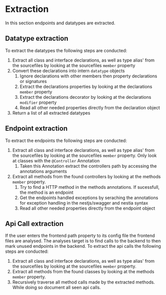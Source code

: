 # Extraction

In this section endpoints and datatypes are extracted.

## Datatype extraction

To extract the datatypes the following steps are conducted:

1. Extract all class and interface declarations, as well as type alias' from the sourcefiles by looking at the sourcefiles `member` property
2. Convert these declarations into intern `datatype` objects
    1. Ignore declarations with other members then property declarations or signatures
    2. Extract the declarations properties by looking at the declarations `member` property
    3. Extract the declarations decorator by looking at the declarations `modifier` property
    4. Read all other needed properties directly from the declaration object
3. Return a list of all extracted datatypes

## Endpoint extraction

To extract the endpoints the following steps are conducted:

1. Extract all class and interface declarations, as well as type alias' from the sourcefiles by looking at the sourcefiles `member` property. Only look at classes with the `@Controller` Annotation
    1. Taken this Annotation extract the controllers path by accessing the annotations arguments
2. Extract all methods from the found controllers by looking at the methods `member` property.
    1. Try to find a HTTP method in the methods annotations. If sucessfull, the method is an endpoint
    2. Get the endpoints handled exceptions by seraching the annotations for exception handling in the nestjs/swagger and nestia syntax
    3. Read all other needed properties directly from the endpoint object

## Api Call extraction
 
If the user enters the frontend path property to its config file the frontend files are analysed. The analyses target is to find calls to the backend to then mark unused endpoints in the backend. To extract the api calls the following steps are conducted:

1. Extract all class and interface declarations, as well as type alias' from the sourcefiles by looking at the sourcefiles `member` property.
2. Extract all methods from the found classes by looking at the methods `member` property.
3. Recursively traverse all method calls made by the extracted methods. While doing so document all seen api calls.
